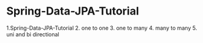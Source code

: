 # Spring-Data-JPA-Tutorial
1.Spring-Data-JPA-Tutorial
2. one to one
3. one to many
4. many to many
5. uni and bi directional 